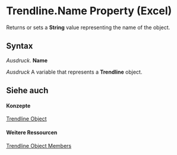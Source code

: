 
# Trendline.Name Property (Excel)

Returns or sets a  **String** value representing the name of the object.


## Syntax

 _Ausdruck_. **Name**

 _Ausdruck_ A variable that represents a **Trendline** object.


## Siehe auch


#### Konzepte


[Trendline Object](5c04b065-57f4-a059-7c22-50612bd727ea.md)
#### Weitere Ressourcen


[Trendline Object Members](http://msdn.microsoft.com/library/b63cecc4-6151-f66c-8d73-9f66850046b1%28Office.15%29.aspx)